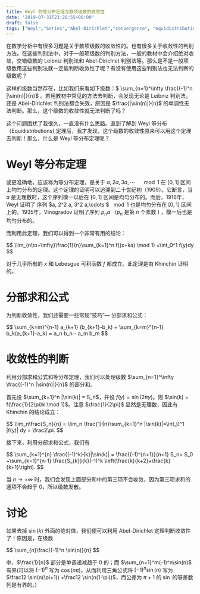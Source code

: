 ```yaml
---
title: Weyl 的等分布定理与数项级数的收敛性
date: '2019-07-31T23:28:55+08:00'
draft: false
tags: ["Weyl","Series","Abel-Dirichlet","convergence", "equidistribution"]
---
```

在数学分析中有很多习题是关于数项级数的收敛性的。也有很多关于收敛性的判别方法。在这些判别法中，对于一般项级数的判别方法，一般的教材中会介绍绝对收敛，交错级数的 Leibniz 判别法和 Abel-Dirichlet 判别法等。那么是不是一般项级数用这些判别法就一定能判断收敛性了呢？有没有使用这些判别法也无法判断的级数呢？

这样的级数当然存在，比如我们来看如下级数：$ \sum_{n=1}^\infty \frac{(-1)^n |\sin(n)|}{n}$ 。若用教材中常见的方法去判断，会发现无论是 Leibniz 判别法，还是 Abel-Dirichlet 判别法都会失效，原因是 $\frac{|\sin(n)|}{n}$ 的单调性无法判断。那么，这个级数的收敛性就无法判断了吗？

这个问题困扰了我很久，一直没有什么思路。直到了解到 Weyl 等分布（Equidistributions) 定理后，我才发现，这个级数的收敛性原来可以用这个定理去判断！那么，什么是 Weyl 等分布定理呢？

# Weyl 等分布定理

或更准确地，应该称为等分布定理，是关于 $a, 2a, 3a, \cdots \quad \mod 1$ 在 $[0,1]$ 区间上均匀分布的定理。这个定理的证明可以追溯到二十世纪初（1909）。它断言，当 $a$ 是无理数时，这个序列模一以后在 $[0,1]$ 区间是均匀分布的。而后，1916年，Weyl 证明了 序列 $a, 2^2 a, 3^2 a,\cdots $ $\mod 1$ 也是均匀分布在 $[0,1]$ 区间上的。1935年，Vinogradov 证明了序列 $p_n a$ （$p_n$ 是第 $n$ 个素数 ) ，模一后也是均匀分布的。

而利用此定理，我们可以得到一个非常有用的结论：

<div>
$$
\lim_{n\to+\infty}\frac{1}{n}\sum_{k=1}^n f((x+ka) \mod 1) =\int_0^1 f(y)dy
$$
</div>

对于几乎所有的 $x$ 和 Lebesgue 可积函数 $f$ 都成立。此定理是由 Khinchin 证明的。



# 分部求和公式

为判断收敛性，我们还需要一些常规“技巧”— 分部求和公式：

<div>
$$
\sum_{k=m}^{n-1} a_{k+1} (b_{k+1}-b_k) + \sum_{k=m}^{n-1} b_k(a_{k+1}-a_k) = a_n b_n - a_m b_m
$$
</div>

# 收敛性的判断

利用分部求和公式和等分布定理，我们可以处理级数 $\sum_{n=1}^\infty \frac{(-1)^n |\sin(n)|}{n}$ 的部分和。

首先设 $\sum_{k=1}^n |\sin(k)| = S_n$，并设 $f(y) = \sin(2\pi y)$。则 $\sin(k) = f(\frac{1}{2\pi}k \mod 1)$。注意 $\frac{1}{2\pi}$ 显然是无理数，因此有 Khinchin 的结论成立：

<div>
$$
\lim_n\frac{S_n}{n} = \lim_n \frac{1}{n}\sum_{k=1}^n |\sin(k)|=\int_0^1 |f(y)| dy = \frac2\pi.
$$
</div>

接下来，利用分部求和公式，我们有

<div>
$$
\sum_{k=1}^{n} \frac{(-1)^k}{k}|\sin(k)| = \frac{(-1)^{n+1}}{n+1} S_n+ S_0 +\sum_{k=1}^{n-1} \frac{S_{k}}{k}(-1)^k \left(\frac{k}{k+2}+\frac{k}{k+1}\right).
$$
</div>

当 $n\to+\infty$ 时，我们会发现上面部分和中的第三项不会收敛，因为第三项求和的通项不会趋于 $0$，所以级数发散。

# 讨论

如果去掉 $\sin(k)$ 外面的绝对值，我们便可以利用 Abel-Dirichlet 定理判断收敛性了！原因是，在级数 

<div>
$$
\sum_{n}\frac{(-1)^n \sin(n)}{n}
$$
</div>

中，$\frac{1}{n}$ 部分是单调递减趋于 0 的；而 $\sum_{n=1}^m(-1)^n\sin(n)$ 有界(可以将 $(-1)^n$ 写为 $\cos(n\pi)$，从而利用三角公式将 $(-1)^n\sin(n)$ 写为 $\frac12 \sin(n(\pi+1)) +\frac12 \sin(n(1-\pi))$，而公差为 $\pi+1$ 的 $\sin$ 的等差数列是有界的。)